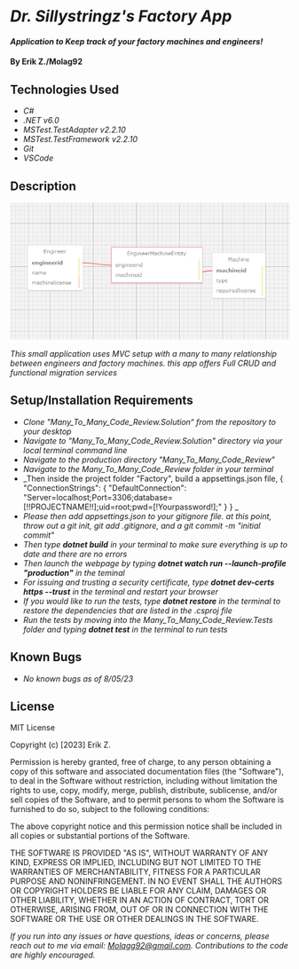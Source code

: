 # _Dr. Sillystringz's Factory App_

#### _Application to Keep track of your factory machines and engineers!_

#### By Erik Z./Molag92

## Technologies Used

* _C#_
* _.NET v6.0_
* _MSTest.TestAdapter v2.2.10_
* _MSTest.TestFramework v2.2.10_
* _Git_
* _VSCode_

## Description

![Alt text](image.png)

_This small application uses MVC setup with a many to many relationship between engineers and factory machines. this app offers Full CRUD and functional migration services_

## Setup/Installation Requirements

* _Clone "Many_To_Many_Code_Review.Solution“ from the repository to your desktop_
* _Navigate to "Many_To_Many_Code_Review.Solution" directory via your local terminal command line_
* _Navigate to the production directory "Many_To_Many_Code_Review"_
* _Navigate to the Many_To_Many_Code_Review folder in your terminal_
* _Then inside the project folder "Factory", build a appsettings.json file, {
    "ConnectionStrings": {
      "DefaultConnection": "Server=localhost;Port=3306;database=[!!PROJECTNAME!!];uid=root;pwd=[!Yourpassword!];"
    }
  } _
* _Please then add appsettings.json to your gitignore file. at this point, throw out a git init, git add .gitignore, and a git commit -m "initial commit"_
* _Then type ***dotnet build*** in your terminal to make sure everything is up to date and there are no errors_
* _Then launch the webpage by typing ***dotnet watch run --launch-profile "production"*** in the teminal_
* _For issuing and trusting a security certificate, type ***dotnet dev-certs https --trust*** in the terminal and restart your browser_
* _If you would like to run the tests, type ***dotnet restore*** in the terminal to restore the dependencies that are listed in the .csproj file_
* _Run the tests by moving into the Many_To_Many_Code_Review.Tests folder and typing ***dotnet test*** in the terminal to run tests_

## Known Bugs

* _No known bugs as of 8/05/23_

## License

MIT License

Copyright (c) [2023] Erik Z.

Permission is hereby granted, free of charge, to any person obtaining a copy
of this software and associated documentation files (the "Software"), to deal
in the Software without restriction, including without limitation the rights
to use, copy, modify, merge, publish, distribute, sublicense, and/or sell
copies of the Software, and to permit persons to whom the Software is
furnished to do so, subject to the following conditions:

The above copyright notice and this permission notice shall be included in all
copies or substantial portions of the Software.

THE SOFTWARE IS PROVIDED "AS IS", WITHOUT WARRANTY OF ANY KIND, EXPRESS OR
IMPLIED, INCLUDING BUT NOT LIMITED TO THE WARRANTIES OF MERCHANTABILITY,
FITNESS FOR A PARTICULAR PURPOSE AND NONINFRINGEMENT. IN NO EVENT SHALL THE
AUTHORS OR COPYRIGHT HOLDERS BE LIABLE FOR ANY CLAIM, DAMAGES OR OTHER
LIABILITY, WHETHER IN AN ACTION OF CONTRACT, TORT OR OTHERWISE, ARISING FROM,
OUT OF OR IN CONNECTION WITH THE SOFTWARE OR THE USE OR OTHER DEALINGS IN THE
SOFTWARE.

_If you run into any issues or have questions, ideas or concerns, please reach out to me via email: Molagg92@gmail.com.  Contributions to the code are highly encouraged._
